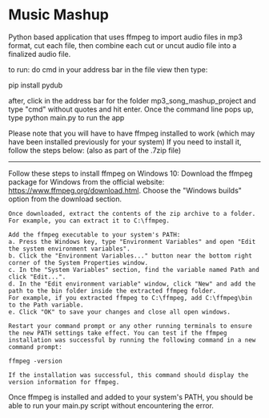 # Music Mashup
Python based application that uses ffmpeg to import audio files in mp3 format, cut each file, then combine each cut or uncut audio file into a finalized audio file.

to run:
do cmd in your address bar in the file view then type:

pip install pydub

after, click in the address bar for the folder mp3_song_mashup_project and type "cmd" without quotes and hit enter. 
Once the command line pops up, type python main.py to run the app

Please note that you will have to have ffmpeg installed to work (which may have been installed previously for your system) If you need to install it, follow the steps below:
(also as part of the .7zip file)

___

Follow these steps to install ffmpeg on Windows 10:
    Download the ffmpeg package for Windows from the official website: https://www.ffmpeg.org/download.html. Choose the "Windows builds" option from the download section.

    Once downloaded, extract the contents of the zip archive to a folder. For example, you can extract it to C:\ffmpeg.

    Add the ffmpeg executable to your system's PATH:
    a. Press the Windows key, type "Environment Variables" and open "Edit the system environment variables".
    b. Click the "Environment Variables..." button near the bottom right corner of the System Properties window.
    c. In the "System Variables" section, find the variable named Path and click "Edit...".
    d. In the "Edit environment variable" window, click "New" and add the path to the bin folder inside the extracted ffmpeg folder. 
	For example, if you extracted ffmpeg to C:\ffmpeg, add C:\ffmpeg\bin to the Path variable.
    e. Click "OK" to save your changes and close all open windows.

    Restart your command prompt or any other running terminals to ensure the new PATH settings take effect. You can test if the ffmpeg installation was successful by running the following command in a new command prompt:

    ffmpeg -version

    If the installation was successful, this command should display the version information for ffmpeg.
Once ffmpeg is installed and added to your system's PATH, you should be able to run your main.py script without encountering the error.
